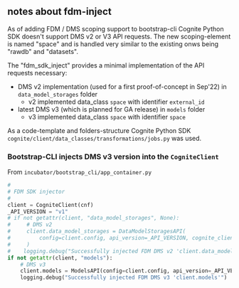 ## notes about fdm-inject

As of adding FDM / DMS scoping support to bootstrap-cli Cognite Python SDK doesn't support DMS v2 or V3 API requests.
The new scoping-element is named "space" and is handled very similar to the existing onws being "rawdb" and "datasets".

The "fdm_sdk_inject" provides a minimal implementation of the API requests necessary:
- DMS v2 implementation (used for a first proof-of-concept in Sep'22) in `data_model_storages` folder
  - v2 implemented data_class `space` with identifier `external_id`
- latest DMS v3 (which is planned for GA release) in `models` folder
  - v3 implemented data_class `space` with identifier `space`

As a code-template and folders-structure Cognite Python SDK `cognite/client/data_classes/transformations/jobs.py` was used.

### Bootstrap-CLI injects DMS v3 version into the `CogniteClient`

From `incubator/bootstrap_cli/app_container.py`

```py
#
# FDM SDK injector
#
client = CogniteClient(cnf)
_API_VERSION = "v1"
# if not getattr(client, "data_model_storages", None):
#     # DMS v2
#     client.data_model_storages = DataModelStoragesAPI(
#         config=client.config, api_version=_API_VERSION, cognite_client=client
#     )
#    logging.debug("Successfully injected FDM DMS v2 'client.data_model_storages'")
if not getattr(client, "models"):
    # DMS v3
    client.models = ModelsAPI(config=client.config, api_version=_API_VERSION, cognite_client=client)
    logging.debug("Successfully injected FDM DMS v3 'client.models'")
```
